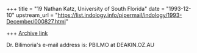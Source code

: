 +++
title = "19 Nathan Katz, University of South Florida"
date = "1993-12-10"
upstream_url = "https://list.indology.info/pipermail/indology/1993-December/000827.html"

+++
[Archive link](https://list.indology.info/pipermail/indology/1993-December/000827.html)

Dr. Bilimoria's e-mail address is: PBILMO at DEAKIN.OZ.AU






